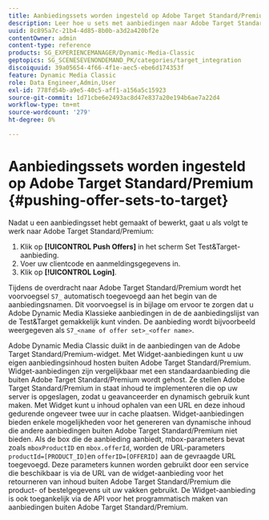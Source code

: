 ```yaml
---
title: Aanbiedingssets worden ingesteld op Adobe Target Standard/Premium
description: Leer hoe u sets met aanbiedingen naar Adobe Target Standard/Premium kunt verzenden.
uuid: 8c895a7c-21b4-4d85-8b0b-a3d2a420bf2e
contentOwner: admin
content-type: reference
products: SG_EXPERIENCEMANAGER/Dynamic-Media-Classic
geptopics: SG_SCENESEVENONDEMAND_PK/categories/target_integration
discoiquuid: 39a05654-4f66-4f1e-aec5-ebe6d174353f
feature: Dynamic Media Classic
role: Data Engineer,Admin,User
exl-id: 778fd54b-a9e5-40c5-aff1-a156a5c15923
source-git-commit: 1d71cbe6e2493ac8d47e837a20e194b6ae7a22d4
workflow-type: tm+mt
source-wordcount: '279'
ht-degree: 0%

---
```


# Aanbiedingssets worden ingesteld op Adobe Target Standard/Premium {#pushing-offer-sets-to-target}

Nadat u een aanbiedingsset hebt gemaakt of bewerkt, gaat u als volgt te werk naar Adobe Target Standard/Premium:

1. Klik op **[!UICONTROL Push Offers]** in het scherm Set Test&amp;Target-aanbieding.
1. Voer uw clientcode en aanmeldingsgegevens in.
1. Klik op **[!UICONTROL Login]**.

Tijdens de overdracht naar Adobe Target Standard/Premium wordt het voorvoegsel `S7_` automatisch toegevoegd aan het begin van de aanbiedingsnamen. Dit voorvoegsel is in bijlage om ervoor te zorgen dat u Adobe Dynamic Media Klassieke aanbiedingen in de de aanbiedingslijst van de Test&amp;Target gemakkelijk kunt vinden. De aanbieding wordt bijvoorbeeld weergegeven als `S7_<name of offer set>_<offer name>`.

Adobe Dynamic Media Classic duikt in de aanbiedingen van de Adobe Target Standard/Premium-widget. Met Widget-aanbiedingen kunt u uw eigen aanbiedingsinhoud hosten buiten Adobe Target Standard/Premium. Widget-aanbiedingen zijn vergelijkbaar met een standaardaanbieding die buiten Adobe Target Standard/Premium wordt gehost. Ze stellen Adobe Target Standard/Premium in staat inhoud te implementeren die op uw server is opgeslagen, zodat u geavanceerder en dynamisch gebruik kunt maken. Met Widget kunt u inhoud ophalen van een URL en deze inhoud gedurende ongeveer twee uur in cache plaatsen. Widget-aanbiedingen bieden enkele mogelijkheden voor het genereren van dynamische inhoud die andere aanbiedingen buiten Adobe Target Standard/Premium niet bieden. Als de box die de aanbieding aanbiedt, mbox-parameters bevat zoals `mboxProductID` en `mbox.offerId`, worden de URL-parameters `productId=[PRODUCT_ID]`en `offerID=[OFFERID]` aan de gevraagde URL toegevoegd. Deze parameters kunnen worden gebruikt door een service die beschikbaar is via de URL van de widget-aanbieding voor het retourneren van inhoud buiten Adobe Target Standard/Premium die product- of bestelgegevens uit uw vakken gebruikt. De Widget-aanbieding is ook toegankelijk via de API voor het programmatisch maken van aanbiedingen buiten Adobe Target Standard/Premium.
